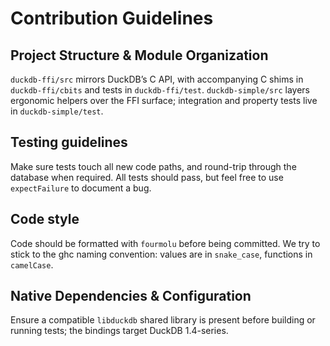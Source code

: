 # Contribution Guidelines


## Project Structure & Module Organization
`duckdb-ffi/src` mirrors DuckDB’s C API, with accompanying C shims in `duckdb-ffi/cbits` and tests in `duckdb-ffi/test`. `duckdb-simple/src` layers ergonomic helpers over the FFI surface; integration and property tests live in `duckdb-simple/test`.

## Testing guidelines

Make sure tests touch all new code paths, and round-trip through the database when required.
All tests should pass, but feel free to use `expectFailure` to document a bug.

## Code style

Code should be formatted with `fourmolu` before being committed.
We try to stick to the ghc naming convention: values are in `snake_case`, functions in `camelCase`.

## Native Dependencies & Configuration
Ensure a compatible `libduckdb` shared library is present before building or running tests; the bindings target DuckDB 1.4-series.
